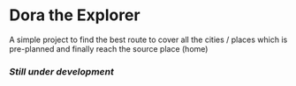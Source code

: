 # Dora the Explorer

A simple project to find the best route to cover all the cities / places which is pre-planned and finally reach the source place (home)

<!--![alt text](https://www.cartoon-clipart.co/dora-the-explorer.png)-->

### _Still under development_
